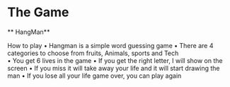 # The Game 

** HangMan**



How to play
•	Hangman is a simple word guessing game
•	There are 4 categories to choose from fruits, Animals, sports and Tech  
•	You get 6 lives in the game 
•	If you get the right letter, I will show on the screen
•	If you miss it will take away your life and it will start drawing the man 
•	If you lose all your life game over, you can play again 
